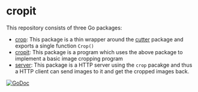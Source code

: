 # cropit

This repository consists of three Go packages:

- [crop](https://godoc.org/github.com/amitsaha/cropit/crop): This package is a thin wrapper around the
  [cutter](https://godoc.org/github.com/oliamb/cutter) package and exports a single function ``Crop()``
- [cropit](https://godoc.org/github.com/amitsaha/cropit/cropit): This package is a program which uses the above package to
  implement a basic image cropping program
- [server](https://godoc.org/github.com/amitsaha/cropit/server): This package is a HTTP server using the ``crop`` pacakge
  and thus a HTTP client can send images to it and get the cropped images back.
  
[![GoDoc](https://godoc.org/github.com/amitsaha/cropit?status.svg)](https://godoc.org/github.com/amitsaha/cropit)
